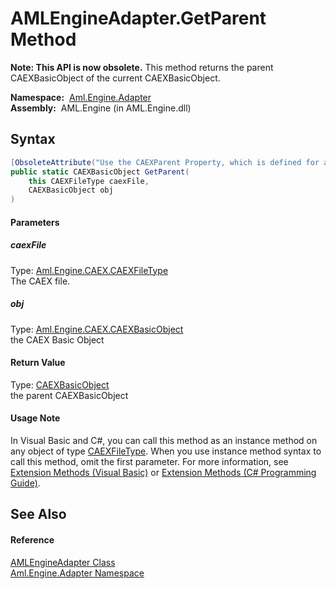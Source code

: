 AMLEngineAdapter.GetParent Method
=================================


**Note: This API is now obsolete.**
This method returns the parent CAEXBasicObject of the current CAEXBasicObject.

  **Namespace:**  [Aml.Engine.Adapter][1]  
  **Assembly:**  AML.Engine (in AML.Engine.dll)

Syntax
------

```csharp
[ObsoleteAttribute("Use the CAEXParent Property, which is defined for all CAEX objects.")]
public static CAEXBasicObject GetParent(
	this CAEXFileType caexFile,
	CAEXBasicObject obj
)
```

#### Parameters

##### *caexFile*
Type: [Aml.Engine.CAEX.CAEXFileType][2]  
The CAEX file.

##### *obj*
Type: [Aml.Engine.CAEX.CAEXBasicObject][3]  
the CAEX Basic Object

#### Return Value
Type: [CAEXBasicObject][3]  
 the parent CAEXBasicObject 
#### Usage Note
In Visual Basic and C#, you can call this method as an instance method on any object of type [CAEXFileType][2]. When you use instance method syntax to call this method, omit the first parameter. For more information, see [Extension Methods (Visual Basic)][4] or [Extension Methods (C# Programming Guide)][5].

See Also
--------

#### Reference
[AMLEngineAdapter Class][6]  
[Aml.Engine.Adapter Namespace][1]  

[1]: ../README.md
[2]: ../../Aml.Engine.CAEX/CAEXFileType/README.md
[3]: ../../Aml.Engine.CAEX/CAEXBasicObject/README.md
[4]: https://docs.microsoft.com/dotnet/visual-basic/programming-guide/language-features/procedures/extension-methods
[5]: https://docs.microsoft.com/dotnet/csharp/programming-guide/classes-and-structs/extension-methods
[6]: README.md
[7]: https://www.automationml.org
[8]: ../../icons/logoShade.png